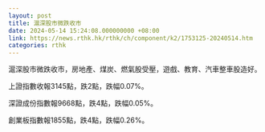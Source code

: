 ```yaml
---
layout: post
title: 滬深股市微跌收市
date: 2024-05-14 15:24:08.000000000 +08:00
link: https://news.rthk.hk/rthk/ch/component/k2/1753125-20240514.htm
categories: rthk
---
```


滬深股市微跌收市，房地產、煤炭、燃氣股受壓，遊戲、教育、汽車整車股造好。

上證指數收報3145點，跌2點，跌幅0.07%。

深證成份指數報9668點，跌4點，跌幅0.05%。

創業板指數報1855點，跌4點，跌幅0.26%。
